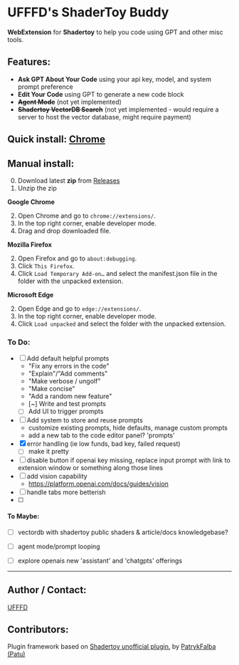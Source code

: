 # UFFFD's ShaderToy Buddy

**WebExtension** for **Shadertoy** to help you code using GPT and other misc tools.

## Features:

- **Ask GPT About Your Code** using your api key, model, and system prompt preference
- **Edit Your Code** using GPT to generate a new code block
- ~~**Agent Mode**~~ (not yet implemented)
- ~~**Shadertoy VectorDB Search**~~ (not yet implemented - would require a server to host the vector database, might require payment)

## Quick install: [Chrome](https://chromewebstore.google.com/u/1/detail/ufffds-shadertoy-buddy/kelehbbdpaochlhjonmfhjancdnlhhgc?hl=en)

## Manual install:

0. Download latest **zip** from [Releases](https://github.com/kylegrover/shadertoy-buddy/releases)
1. Unzip the zip
   
**Google Chrome**

2. Open Chrome and go to `chrome://extensions/`.
3. In the top right corner, enable developer mode.
4. Drag and drop downloaded file.

**Mozilla Firefox**

2. Open Firefox and go to `about:debugging`.
3. Click `This Firefox`.
4. Click `Load Temporary Add-on…` and select the manifest.json file in the folder with the unpacked extension.

**Microsoft Edge**

2. Open Edge and go to `edge://extensions/`.
3. In the top right corner, enable developer mode.
4. Click `Load unpacked` and select the folder with the unpacked extension.


### To Do: 
- [ ] Add default helpful prompts
    - "Fix any errors in the code"
    - "Explain"/"Add comments"
    - "Make verbose / ungolf"
    - "Make concise"
    - "Add a random new feature"
    - [~] Write and test prompts
    - [ ] Add UI to trigger prompts
- [ ] Add system to store and reuse prompts
    - customize existing prompts, hide defaults, manage custom prompts
    - add a new tab to the code editor panel? 'prompts'
- [x] error handling (ie low funds, bad key, failed request)
    - [ ] make it pretty
- [ ] disable button if openai key missing, replace input prompt with link to extension window or something along those lines
- [ ] add vision capability
    - https://platform.openai.com/docs/guides/vision
- [ ] handle tabs more betterish
- [ ] 
#### To Maybe:
- [ ] vectordb with shadertoy public shaders & article/docs knowledgebase?
- [ ] agent mode/prompt looping
- [ ] explore openais new 'assistant' and 'chatgpts' offerings


---

## Author / Contact:

[UFFFD](http://ufffd.com)

## Contributors:

Plugin framework based on [Shadertoy unofficial plugin.](https://github.com/patuwwy/ShaderToy-Chrome-Plugin) by [PatrykFalba (Patu)](http://patrykfalba.pl)
